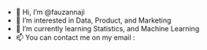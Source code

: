 - 👋 Hi, I’m @fauzannaji
- 👀 I’m interested in Data, Product, and Marketing
- 🌱 I’m currently learning Statistics, and Machine Learning
- 📫 You can contact me on my email : 

<!---
fauzannaji/fauzannaji is a ✨ special ✨ repository because its `README.md` (this file) appears on your GitHub profile.
You can click the Preview link to take a look at your changes.
--->
